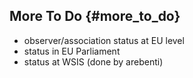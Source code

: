 ## More To Do {#more_to_do}

-   observer/association status at EU level
-   status in EU Parliament
-   status at WSIS (done by arebenti)
